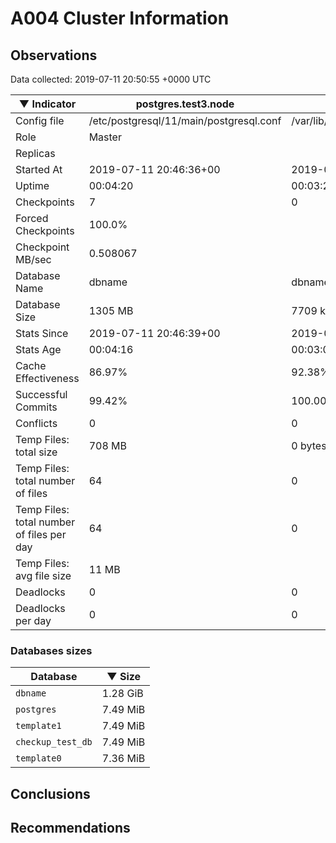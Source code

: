 # A004 Cluster Information #

## Observations ##
Data collected: 2019-07-11 20:50:55 +0000 UTC  

|&#9660;&nbsp;Indicator | postgres.test3.node | postgres.test1.node | postgres.test2.node |
|--------|-------|-------- |-------- |
|Config file |/etc/postgresql/11/main/postgresql.conf|/var/lib/postgresql/11/data1/postgresql.conf|/var/lib/postgresql/11/data2/postgresql.conf|
|Role |Master|<no value>|<no value>|
|Replicas ||<no value>|<no value>|
|Started At |2019-07-11&nbsp;20:46:36+00|2019-07-11 20:46:44+00|2019-07-11 20:46:51+00|
|Uptime |00:04:20|00:03:22|00:03:36|
|Checkpoints |7|0|0|
|Forced Checkpoints |100.0%|<no value>|<no value>|
|Checkpoint MB/sec |0.508067|<no value>|<no value>|
|Database Name |dbname|dbname|dbname|
|Database Size |1305&nbsp;MB|7709 kB|7717 kB|
|Stats Since |2019-07-11&nbsp;20:46:39+00|2019-07-11 20:46:58+00|2019-07-11 20:46:58+00|
|Stats Age |00:04:16|00:03:09|00:03:29|
|Cache Effectiveness |86.97%|92.38%|92.38%|
|Successful Commits |99.42%|100.00%|100.00%|
|Conflicts |0|0|0|
|Temp Files: total size |708&nbsp;MB|0 bytes|0 bytes|
|Temp Files: total number of files |64|0|0|
|Temp Files: total number of files per day |64|0|0|
|Temp Files: avg file size |11&nbsp;MB|<no value>|<no value>|
|Deadlocks |0|0|0|
|Deadlocks per day |0|0|0|


### Databases sizes ###

| Database | &#9660;&nbsp;Size |
|----------|--------|
| `dbname` | 1.28&nbsp;GiB |
| `postgres` | 7.49&nbsp;MiB |
| `template1` | 7.49&nbsp;MiB |
| `checkup_test_db` | 7.49&nbsp;MiB |
| `template0` | 7.36&nbsp;MiB |


## Conclusions ##


## Recommendations ##

